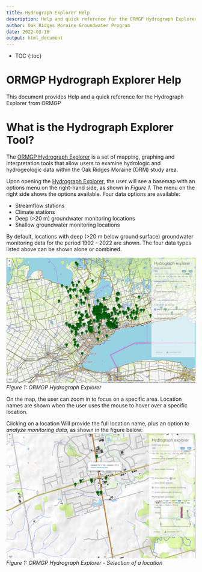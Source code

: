 ```yaml
---
title: Hydrograph Explorer Help
description: Help and quick reference for the ORMGP Hydrograph Explorer
author: Oak Ridges Moraine Groundwater Program
date: 2022-03-16
output: html_document
---
```


* TOC
{:toc}

# ORMGP Hydrograph Explorer Help

This document provides Help and a quick reference for the Hydrograph Explorer from ORMGP

# What is the Hydrograph Explorer Tool?

The [ORMGP Hydrograph Explorer](http://shiny.oakridgeswater.ca:3838/sHydrologyMap/) is a set of mapping, graphing and interpretation tools that allow users to examine hydrologic and hydrogeologic data within the Oak Ridges Moraine (ORM) study area.

Upon opening the [Hydrograph Explorer](http://shiny.oakridgeswater.ca:3838/sHydrologyMap/), the user will see a basemap with an options menu on the right-hand side, as shown in _Figure 1_. The menu on the right side shows the options available. Four data options are available:
- Streamflow stations
- Climate stations 
- Deep (>20 m) groundwater monitoring locations 
- Shallow groundwater monitoring locations

By default, locations with deep (>20 m below ground surface) groundwater monitoring data for the period 1992 - 2022 are shown. The four data types listed above can be shown alone or combined. 

![*Figure 1: ORMGP Hydrograph Explorer*](https://raw.githubusercontent.com/OWRC/HydrographExplorerHelp/main/images/HydrogExp01.PNG)
_Figure 1: ORMGP Hydrograph Explorer_

On the map, the user can zoom in to focus on a specific area. Location names are shown when the user uses the mouse to hover over a specific location. 

Clicking on a location Will provide the full location name, plus an option to _analyze monitoring data_, as shown in the figure below:
![*Figure 2: ORMGP Hydrograph Explorer - Selection of a Location*](https://raw.githubusercontent.com/OWRC/HydrographExplorerHelp/main/images/HydrogExp02.PNG)
_Figure 1: ORMGP Hydrograph Explorer - Selection of a location_











